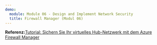 ```yaml
---
demo:
  module: Module 06 - Design and Implement Network Security
  title: Firewall Manager (Modul 06)
---
```


**Referenz:**[Tutorial: Sichern Sie Ihr virtuelles Hub-Netzwerk mit dem Azure Firewall Manager](https://learn.microsoft.com/azure/firewall-manager/secure-cloud-network)
